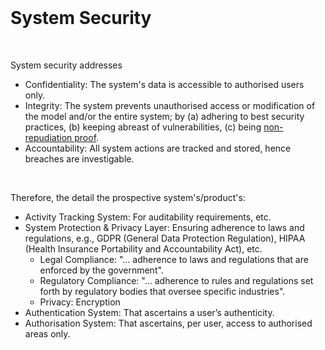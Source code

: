 
<br>

# System Security

<br>

System security addresses

* Confidentiality: The system's data is accessible to authorised users only.
* Integrity: The system prevents unauthorised access or modification of the model and/or the entire system; by (a) 
  adhering to best security practices, (b) keeping abreast of vulnerabilities, (c) being <a href="https://assets.publishing.service.gov.uk/government/uploads/system/uploads/attachment_data/file/742064/RIPA_Part_III_Code_of_Practice.pdf" target="_blank" title="Section 2.4">non-repudiation proof</a>.
* Accountability: All system actions are tracked and stored, hence breaches are investigable.

<br>

Therefore, the detail the prospective system's/product's:

* Activity Tracking System: For auditability requirements, etc.
* System Protection & Privacy Layer: Ensuring adherence to laws and regulations, e.g., GDPR (General Data Protection Regulation), HIPAA (Health Insurance Portability and Accountability Act), etc.
  * Legal Compliance: "… adherence to laws and regulations that are enforced by the government".
  * Regulatory Compliance: "… adherence to rules and regulations set forth by regulatory bodies that oversee specific industries".
  * Privacy: Encryption
* Authentication System: That ascertains a user’s authenticity.
* Authorisation System: That ascertains, per user, access to authorised areas only.


